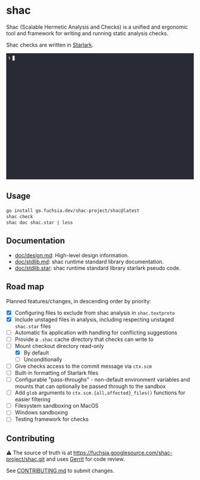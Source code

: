 # shac

Shac (Scalable Hermetic Analysis and Checks) is a unified and ergonomic tool and
framework for writing and running static analysis checks.

Shac checks are written in [Starlark](https://bazel.build/rules/language).

<!--
GIF generated using https://github.com/asciinema/asciinema and
https://github.com/asciinema/agg.

1. `asciinema rec demo.cast`
  2. (in subshell) `shac check`
  3. (in subshell) Ctrl-D
4. Manually delete the last three lines of `demo.cast` corresponding to the Ctrl-D.
5. `agg --rows 25 --cols 88 --last-frame-duration 10 --font-size 48 demo.cast images/demo.gif`
-->
![usage demonstration](images/demo.gif)

## Usage

```shell
go install go.fuchsia.dev/shac-project/shac@latest
shac check
shac doc shac.star | less
```

## Documentation

* [doc/design.md](doc/design.md): High-level design information.
* [doc/stdlib.md](doc/stdlib.md): shac runtime standard library documentation.
* [doc/stdlib.star](doc/stdlib.star): shac runtime standard library starlark
  pseudo code.

## Road map

Planned features/changes, in descending order by priority:

* [x] Configuring files to exclude from shac analysis in `shac.textproto`
* [x] Include unstaged files in analysis, including respecting unstaged
  `shac.star` files
* [ ] Automatic fix application with handling for conflicting suggestions
* [ ] Provide a `.shac` cache directory that checks can write to
* [ ] Mount checkout directory read-only
  * [x] By default
  * [ ] Unconditionally
* [ ] Give checks access to the commit message via `ctx.scm`
* [ ] Built-in formatting of Starlark files
* [ ] Configurable "pass-throughs" - non-default environment variables and
  mounts that can optionally be passed through to the sandbox
* [ ] Add `glob` arguments to `ctx.scm.{all,affected}_files()` functions for
  easier filtering
* [ ] Filesystem sandboxing on MacOS
* [ ] Windows sandboxing
* [ ] Testing framework for checks

## Contributing

⚠ The source of truth is at
<https://fuchsia.googlesource.com/shac-project/shac.git> and uses
[Gerrit](https://fuchsia-review.googlesource.com/q/repo:shac-project/shac)
for code review.

See [CONTRIBUTING.md](CONTRIBUTING.md) to submit changes.
